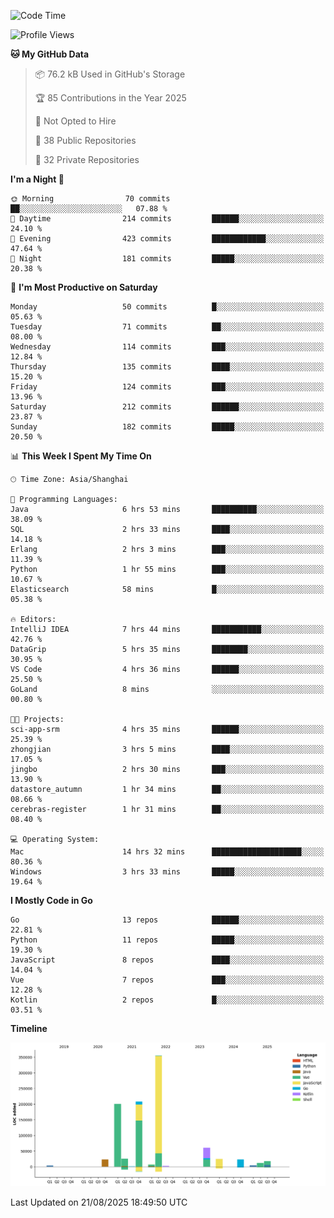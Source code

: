 <!--START_SECTION:waka-->
![Code Time](http://img.shields.io/badge/Code%20Time-4%2C387%20hrs%2018%20mins-blue)

![Profile Views](http://img.shields.io/badge/Profile%20Views-0-blue)

**🐱 My GitHub Data** 

> 📦 76.2 kB Used in GitHub's Storage 
 > 
> 🏆 85 Contributions in the Year 2025
 > 
> 🚫 Not Opted to Hire
 > 
> 📜 38 Public Repositories 
 > 
> 🔑 32 Private Repositories 
 > 
**I'm a Night 🦉** 

```text
🌞 Morning                70 commits          ██░░░░░░░░░░░░░░░░░░░░░░░   07.88 % 
🌆 Daytime                214 commits         ██████░░░░░░░░░░░░░░░░░░░   24.10 % 
🌃 Evening                423 commits         ████████████░░░░░░░░░░░░░   47.64 % 
🌙 Night                  181 commits         █████░░░░░░░░░░░░░░░░░░░░   20.38 % 
```
📅 **I'm Most Productive on Saturday** 

```text
Monday                   50 commits          █░░░░░░░░░░░░░░░░░░░░░░░░   05.63 % 
Tuesday                  71 commits          ██░░░░░░░░░░░░░░░░░░░░░░░   08.00 % 
Wednesday                114 commits         ███░░░░░░░░░░░░░░░░░░░░░░   12.84 % 
Thursday                 135 commits         ████░░░░░░░░░░░░░░░░░░░░░   15.20 % 
Friday                   124 commits         ███░░░░░░░░░░░░░░░░░░░░░░   13.96 % 
Saturday                 212 commits         ██████░░░░░░░░░░░░░░░░░░░   23.87 % 
Sunday                   182 commits         █████░░░░░░░░░░░░░░░░░░░░   20.50 % 
```


📊 **This Week I Spent My Time On** 

```text
🕑︎ Time Zone: Asia/Shanghai

💬 Programming Languages: 
Java                     6 hrs 53 mins       ██████████░░░░░░░░░░░░░░░   38.09 % 
SQL                      2 hrs 33 mins       ████░░░░░░░░░░░░░░░░░░░░░   14.18 % 
Erlang                   2 hrs 3 mins        ███░░░░░░░░░░░░░░░░░░░░░░   11.39 % 
Python                   1 hr 55 mins        ███░░░░░░░░░░░░░░░░░░░░░░   10.67 % 
Elasticsearch            58 mins             █░░░░░░░░░░░░░░░░░░░░░░░░   05.38 % 

🔥 Editors: 
IntelliJ IDEA            7 hrs 44 mins       ███████████░░░░░░░░░░░░░░   42.76 % 
DataGrip                 5 hrs 35 mins       ████████░░░░░░░░░░░░░░░░░   30.95 % 
VS Code                  4 hrs 36 mins       ██████░░░░░░░░░░░░░░░░░░░   25.50 % 
GoLand                   8 mins              ░░░░░░░░░░░░░░░░░░░░░░░░░   00.80 % 

🐱‍💻 Projects: 
sci-app-srm              4 hrs 35 mins       ██████░░░░░░░░░░░░░░░░░░░   25.39 % 
zhongjian                3 hrs 5 mins        ████░░░░░░░░░░░░░░░░░░░░░   17.05 % 
jingbo                   2 hrs 30 mins       ███░░░░░░░░░░░░░░░░░░░░░░   13.90 % 
datastore_autumn         1 hr 34 mins        ██░░░░░░░░░░░░░░░░░░░░░░░   08.66 % 
cerebras-register        1 hr 31 mins        ██░░░░░░░░░░░░░░░░░░░░░░░   08.40 % 

💻 Operating System: 
Mac                      14 hrs 32 mins      ████████████████████░░░░░   80.36 % 
Windows                  3 hrs 33 mins       █████░░░░░░░░░░░░░░░░░░░░   19.64 % 
```

**I Mostly Code in Go** 

```text
Go                       13 repos            ██████░░░░░░░░░░░░░░░░░░░   22.81 % 
Python                   11 repos            █████░░░░░░░░░░░░░░░░░░░░   19.30 % 
JavaScript               8 repos             ████░░░░░░░░░░░░░░░░░░░░░   14.04 % 
Vue                      7 repos             ███░░░░░░░░░░░░░░░░░░░░░░   12.28 % 
Kotlin                   2 repos             █░░░░░░░░░░░░░░░░░░░░░░░░   03.51 % 
```



**Timeline**

![Lines of Code chart](https://raw.githubusercontent.com/youtiaoguagua/youtiaoguagua/master/assets/bar_graph.png)


 Last Updated on 21/08/2025 18:49:50 UTC
<!--END_SECTION:waka-->